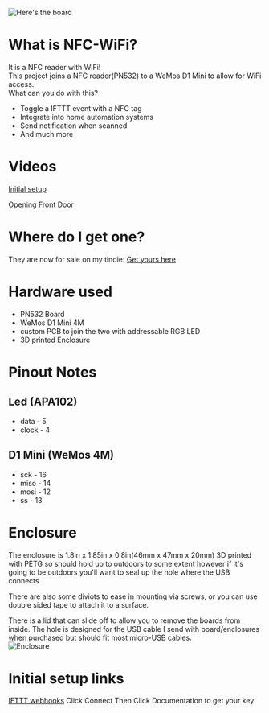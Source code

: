 ![Here's the board](https://i.imgur.com/c3flTj5.jpg)

# What is NFC-WiFi?
It is a NFC reader with WiFi!  
This project joins a NFC reader(PN532) to a WeMos D1 Mini to allow for WiFi access.  
What can you do with this?
* Toggle a IFTTT event with a NFC tag
* Integrate into home automation systems
* Send notification when scanned
* And much more

# Videos 
[Initial setup](https://youtu.be/GJwHEKRzi4o)

[Opening Front Door](https://www.youtube.com/watch?v=mKFkm8zK5ho)

# Where do I get one?

They are now for sale on my tindie: [Get yours here](https://www.tindie.com/products/thematthewknot/nfc-wifi-board/)

# Hardware used
* PN532 Board
* WeMos D1 Mini 4M
* custom PCB to join the two with addressable RGB LED
* 3D printed Enclosure

# Pinout Notes
## Led (APA102)
* data - 5
* clock - 4

## D1 Mini (WeMos 4M)
* sck - 16 
* miso - 14
* mosi - 12
* ss - 13

# Enclosure 
The enclosure is 1.8in x 1.85in x 0.8in(46mm x 47mm x 20mm) 3D printed with PETG so should hold up to outdoors to some extent however if it's going to be outdoors you'll want to seal up the hole where the USB connects.  

There are also some diviots to ease in mounting via screws, or you can use double sided tape to attach it to a surface.  

There is a lid that can slide off to allow you to remove the boards from inside. The hole is designed for the USB cable I send with board/enclosures when purchased but should fit most micro-USB cables.  
![Enclosure](https://i.imgur.com/oRg27Vw.png)

# Initial setup links

[IFTTT webhooks](https://ifttt.com/maker_webhooks)
Click Connect
Then Click Documentation to get your key

